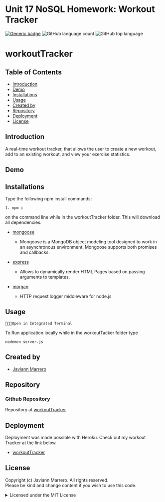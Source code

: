 # Unit 17 NoSQL Homework: Workout Tracker
[![Generic badge](https://img.shields.io/badge/license-MIT-<COLOR>.svg)](#license)
![GitHub language count](https://img.shields.io/github/languages/count/javiistacks/workouttracker)
![GitHub top language](https://img.shields.io/github/languages/top/javiistacks/workouttracker)

# workoutTracker

## Table of Contents
* [Introduction](#introduction)
* [Demo](#demo)
* [Installations](#installations)
* [Usage](#usage)
* [Created by](#created-by)
* [Repository](#repository)
* [Deployment](#deployment)
* [License](#license)


## Introduction
A real-time workout tracker, that allows the user to create a new workout, add to an existing workout, and view your exercise statistics.


## Demo


## Installations
Type the following npm install commands: 
```
1. npm i
```
on the command line while in the workoutTracker folder. This will download all dependencies. 
 
* [mongoose](https://www.npmjs.com/package/mongoose)
  * Mongoose is a MongoDB object modeling tool designed to work in an asynchronous environment. Mongoose supports both promises and callbacks.

* [express](https://www.npmjs.com/package/express)
  * Allows to dynamically render HTML Pages based on passing arguments to templates.
  
* [morgan](https://www.npmjs.com/package/morgan)
  * HTTP request logger middleware for node.js.
  

## Usage

`👨🏽‍💻Open in Integrated Terminal`

To Run application locally while in the workoutTacker folder type 
```
nodemon server.js 
```

## Created by
* [Javiann Marrero](https://github.com/javiistacks)


## Repository
### Github Repository
Repository at [workoutTracker](https://github.com/javiistacks/workouttracker)

## Deployment
Deployment was made possible with Heroku. 
Check out my workout Tracker at the link below.

* [workoutTracker](https://peaceful-depths-95115.herokuapp.com/?id=60bbf44080773000156a4913/)

## License

Copyright (c) Javiann Marrero. All rights reserved.<br>
Please be kind and change content if you wish to use this code.

<details><summary>Licensed under the MIT License</summary>

Copyright (c) 2021 - present | Javiann Marrero

<blockquote>
Permission is hereby granted, free of charge, to any person obtaining a copy
of this software and associated documentation files (the "Software"), to deal
in the Software without restriction, including without limitation the rights
to use, copy, modify, merge, publish, distribute, sublicense, and/or sell
copies of the Software, and to permit persons to whom the Software is
furnished to do so, subject to the following conditions:

The above copyright notice and this permission notice shall be included in all
copies or substantial portions of the Software.

THE SOFTWARE IS PROVIDED "AS IS", WITHOUT WARRANTY OF ANY KIND, EXPRESS OR
IMPLIED, INCLUDING BUT NOT LIMITED TO THE WARRANTIES OF MERCHANTABILITY,
FITNESS FOR A PARTICULAR PURPOSE AND NONINFRINGEMENT. IN NO EVENT SHALL THE
AUTHORS OR COPYRIGHT HOLDERS BE LIABLE FOR ANY CLAIM, DAMAGES OR OTHER
LIABILITY, WHETHER IN AN ACTION OF CONTRACT, TORT OR OTHERWISE, ARISING FROM,
OUT OF OR IN CONNECTION WITH THE SOFTWARE OR THE USE OR OTHER DEALINGS IN THE
SOFTWARE.
</blockquote>
</details>
